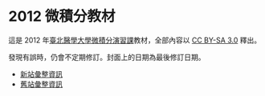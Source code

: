 2012 微積分教材
===============
這是 2012 年[臺北醫學大學微積分演習課][1]教材，全部內容以 [CC BY-SA 3.0][2] 釋出。

發現有誤時，仍會不定期修訂。封面上的日期為最後修訂日期。

* [新站彙整資訊](//jdh8.twbbs.org/calculus-course/materials-2012/)
* [舊站彙整資訊](http://my2.tmu.edu.tw/blog.php?user=b101100025&f=blog_doc&catID=21029)

[1]: http://my2.tmu.edu.tw/course/14290
[2]: http://creativecommons.org/licenses/by-sa/3.0/deed.zh_TW
